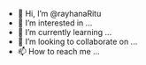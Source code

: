 - 👋 Hi, I’m @rayhanaRitu
- 👀 I’m interested in ...
- 🌱 I’m currently learning ...
- 💞️ I’m looking to collaborate on ...
- 📫 How to reach me ...

<!---
rayhanaRitu/rayhanaRitu is a ✨ special ✨ repository because its `README.md` (this file) appears on your GitHub profile.
You can click the Preview link to take a look at your changes.
--->

